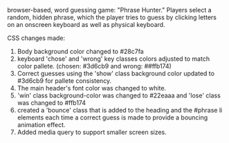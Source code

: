 browser-based, word guessing game: "Phrase Hunter." Players select a random, hidden phrase, which the player tries to guess by clicking letters on an onscreen keyboard as well as physical keyboard.

CSS changes made:
1. Body background color changed to #28c7fa
2. keyboard 'chose' and 'wrong' key classes colors adjusted to match color pallete. (chosen: #3d6cb9 and  wrong: ##ffb174)
3. Correct guesses using the 'show' class background color updated to #3d6cb9 for pallete consistency.
4. The main header's font color was changed to white.
5. 'win' class background-color was changed to #22eaaa and 'lose' class was changed to #ffb174
6. created a 'bounce' class that is added to the heading and the #phrase li elements each time a correct guess is made to provide a bouncing animation effect.
7. Added media query to support smaller screen sizes.
